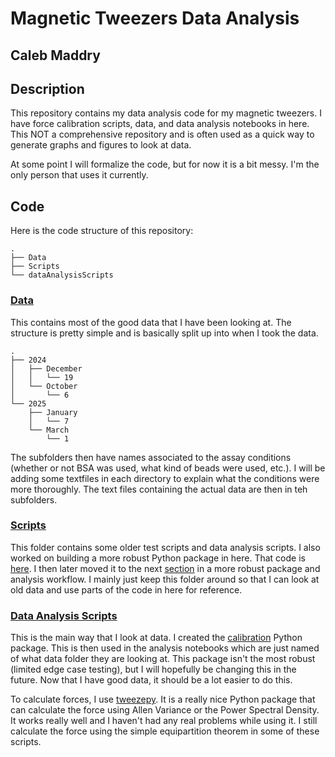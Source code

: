 # Magnetic Tweezers Data Analysis

## Caleb Maddry

## Description
This repository contains my data analysis code for my magnetic tweezers. I have force calibration scripts, data, and data analysis notebooks in here. This NOT a comprehensive repository and is often used as a quick way to generate graphs and figures to look at data. 

At some point I will formalize the code, but for now it is a bit messy. I'm the only person that uses it currently.

## Code
Here is the code structure of this repository:

``` shell
.
├── Data
├── Scripts
└── dataAnalysisScripts
```
### [Data](Data)
This contains most of the good data that I have been looking at. The structure is pretty simple and is basically split up into when I took the data. 

``` shell
.
├── 2024
│   ├── December
│   │   └── 19
│   └── October
│       └── 6
└── 2025
    ├── January
    │   └── 7
    └── March
        └── 1
```
The subfolders then have names associated to the assay conditions (whether or not BSA was used, what kind of beads were used, etc.). I will be adding some textfiles in each directory to explain what the conditions were more thoroughly. The text files containing the actual data are then in teh subfolders. 

### [Scripts](Scripts )
This folder contains some older test scripts and data analysis scripts. I also worked on building a more robust Python package in here. That code is [here](Scripts/Caleb/AutoScriptTestModular.ipynb). I then later moved it to the next [section](dataAnalysisScripts/calibration) in a more robust package and analysis workflow. I mainly just keep this folder around so that I can look at old data and use parts of the code in here for reference. 


### [Data Analysis Scripts](dataAnalysisScripts)
This is the main way that I look at data. I created the [calibration](dataAnalysisScripts/calibration) Python package. This is then used in the analysis notebooks which are just named of what data folder they are looking at. This package isn't the most robust (limited edge case testing), but I will hopefully be changing this in the future. Now that I have good data, it should be a lot easier to do this.

To calculate forces, I use [tweezepy](https://github.com/ianlmorgan/tweezepy). It is a really nice Python package that can calculate the force using Allen Variance or the Power Spectral Density. It works really well and I haven't had any real problems while using it. I still calculate the force using the simple equipartition theorem in some of these scripts.
